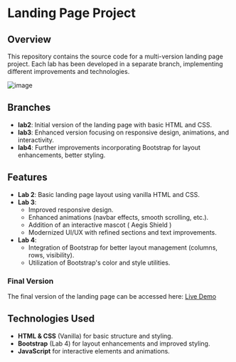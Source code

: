 # Landing Page Project

## Overview
This repository contains the source code for a multi-version landing page project. Each lab has been developed in a separate branch, implementing different improvements and technologies.

![image](https://github.com/user-attachments/assets/0950c0a6-0a6b-4179-a43a-a4cbcb829e4b)

## Branches
- **lab2**: Initial version of the landing page with basic HTML and CSS.
- **lab3**: Enhanced version focusing on responsive design, animations, and interactivity.
- **lab4**: Further improvements incorporating Bootstrap for layout enhancements, better styling.

## Features
- **Lab 2**: Basic landing page layout using vanilla HTML and CSS.
- **Lab 3**:
  - Improved responsive design.
  - Enhanced animations (navbar effects, smooth scrolling, etc.).
  - Addition of an interactive mascot ( Aegis Shield )
  - Modernized UI/UX with refined sections and text improvements.
- **Lab 4**:
  - Integration of Bootstrap for better layout management (columns, rows, visibility).
  - Utilization of Bootstrap's color and style utilities.

### Final Version
The final version of the landing page can be accessed here: [Live Demo](https://danielparfene9.github.io/web-labs-2-/)

## Technologies Used
- **HTML & CSS** (Vanilla) for basic structure and styling.
- **Bootstrap** (Lab 4) for layout enhancements and improved styling.
- **JavaScript** for interactive elements and animations.
